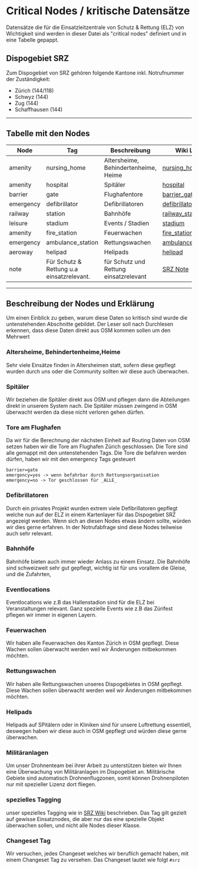# Critical Nodes / kritische Datensätze

Datensätze die für die Einsatzleitzentrale von Schutz & Rettung (ELZ) von Wichtigkeit sind werden in dieser Datei als "critical nodes" definiert und in eine Tabelle gepappt.

## Dispogebiet SRZ

Zum Dispogebiet von SRZ gehören folgende Kantone inkl. Notrufnummer der Zuständigkeit:

* Zürich (144/118)
* Schwyz (144)
* Zug (144)
* Schaffhausen (144)

----------

## Tabelle mit den Nodes

| Node      | Tag | Beschreibung | Wiki Link
| ----------- | ----------- | ----------- | ----------- |
| amenity      | nursing_home       | Altersheime, Behindertenheime, Heime| [nursing_home](https://wiki.openstreetmap.org/wiki/DE:Tag:amenity%3Dnursing_home)
| amenity   | hospital        | Spitäler | [hospital](https://wiki.openstreetmap.org/wiki/DE:Tag:amenity%3Dhospital)
| barrier   | gate        | Flughafentore | [barrier_gate](https://wiki.openstreetmap.org/wiki/DE:Tag:barrier%3Dgate)
| emergency   | defibrillator        | Defibrillatoren | [defibrillator](https://wiki.openstreetmap.org/wiki/DE:Tag:emergency%3Ddefibrillator)
| railway   | station        | Bahnhöfe | [railway_station](https://wiki.openstreetmap.org/wiki/DE:Tag:railway%3Dstation)
| leisure   | stadium        | Events / Stadien | [stadium](https://wiki.openstreetmap.org/wiki/Tag:leisure%3Dstadium)
| amenity   | fire_station        | Feuerwachen | [fire_station](https://wiki.openstreetmap.org/wiki/DE:Tag:amenity%3Dfire_station)
| emergency   | ambulance_station        | Rettungswachen | [ambulance_station](https://wiki.openstreetmap.org/wiki/DE:Tag:emergency%3Dambulance_station)
| aeroway   | helipad        | Helipads | [helipad](https://wiki.openstreetmap.org/wiki/DE:Tag:aeroway%3Dhelipad)
| note   | Für Schutz & Rettung u.a einsatzrelevant.        | für Schutz und Rettung einsatzrelevant | [SRZ Note](https://wiki.openstreetmap.org/wiki/Organised_Editing/Activities/SchutzRettung_Rescue#Eindeutige_Erkennbarkeit)

----------

## Beschreibung der Nodes und Erklärung

Um einen Einblick zu geben, warum diese Daten so kritisch sind wurde die untenstehenden Abschnitte gebildet. Der Leser soll nach Durchlesen erkennen, dass diese Daten direkt aus OSM kommen sollen um den Mehrwert

### Altersheime, Behindertenheime,Heime

Sehr viele Einsätze finden in Altersheimen statt, sofern diese gepflegt wurden durch uns oder die Community sollten wir diese auch überwachen.

### Spitäler

Wir beziehen die Spitäler direkt aus OSM und pflegen dann die Abteilungen direkt in unserem System nach. Die Spitäler müssen zwingend in OSM überwacht werden da diese nicht verloren gehen dürfen.

### Tore am Flughafen

Da wir für die Berechnung der nächsten Einheit auf Routing Daten von OSM setzen haben wir die Tore am Flughafen Zürich geschlossen. Die Tore sind alle gemappt mit den untenstehenden Tags. Die Tore die befahren werden dürfen, haben wir mit den emergency Tags gesteuert

    barrier=gate
    emergency=yes -> wenn befahrbar durch Rettungsorganisation
    emergency=no -> Tor geschlossen für _ALLE_

### Defibrillatoren

Durch ein privates Projekt wurden extrem viele Defibrillatoren gepflegt welche nun auf der ELZ in einem Kartenlayer für das Dispogebiet SRZ angezeigt werden. Wenn sich an diesen Nodes etwas ändern sollte, würden wir dies gerne erfahren. In der Notrufabfrage sind diese Nodes teilweise auch sehr relevant.

### Bahnhöfe

Bahnhöfe bieten auch immer wieder Anlass zu einem Einsatz. Die Bahnhöfe sind schweizweit sehr gut gepflegt, wichtig ist für uns vorallem die Gleise, und die Zufahrten,

### Eventlocations

Eventlocations wie z.B das Hallenstadion sind für die ELZ bei Veranstaltungen relevant. Ganz spezielle Events wie z.B das Zürifest pflegen wir immer in eigenen Layern.

### Feuerwachen

Wir haben alle Feuerwachen des Kanton Zürich in OSM gepflegt. Diese Wachen sollen überwacht werden weil wir Änderungen mitbekommen möchten.

### Rettungswachen

Wir haben alle Rettungswachen unseres Dispogebietes in OSM gepflegt. Diese Wachen sollen überwacht werden weil wir Änderungen mitbekommen möchten.

### Helipads

Helipads auf SPitälern oder in Kliniken sind für unsere Luftrettung essentiell, deswegen haben wir diese auch in OSM gepflegt und würden diese gerne überwachen.

### Militäranlagen

Um unser Drohnenteam bei ihrer Arbeit zu unterstützen bieten wir Ihnen eine Überwachung von Militäranlagen im Dispogebiet an. Militärische Gebiete sind automatisch Drohnenflugzonen, somit können Drohnenpiloten nur mit spezieller Lizenz dort fliegen.

### spezielles Tagging

unser spezielles Tagging wie in [SRZ Wiki](https://wiki.openstreetmap.org/wiki/Organised_Editing/Activities/SchutzRettung_Rescue) beschrieben. Das Tag gilt gezielt auf gewisse Einsatznodes, die aber nur das eine spezielle Objekt überwachen sollen, und nicht alle Nodes dieser Klasse.

### Changeset Tag

Wir versuchen, jedes Changeset welches wir beruflich gemacht haben, mit einem Changeset Tag zu versehen.
Das Changeset lautet wie folgt `#srz`

